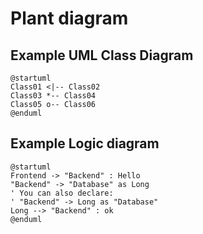 # Plant diagram
## Example UML Class Diagram
```plantuml
@startuml
Class01 <|-- Class02
Class03 *-- Class04
Class05 o-- Class06
@enduml
```
## Example Logic diagram
```plantuml
@startuml
Frontend -> "Backend" : Hello
"Backend" -> "Database" as Long
' You can also declare:
' "Backend" -> Long as "Database"
Long --> "Backend" : ok
@enduml
````
